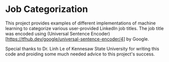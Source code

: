 # Job Categorization

This project provides examples of different implementations of machine learning to categorize various user-provided LinkedIn job titles. The job title was encoded using (Universal Sentence Encoder)[https://tfhub.dev/google/universal-sentence-encoder/4] by Google. 

Special thanks to Dr. Linh Le of Kennesaw State University for writing this code and proiding some much needed advice to this project's success.
